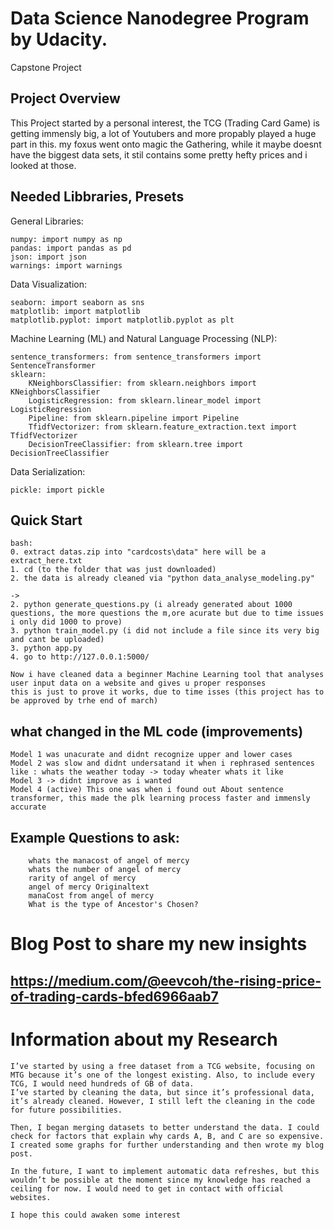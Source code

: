 # Data Science Nanodegree Program by Udacity. 
Capstone Project

## Project Overview

This Project started by a personal interest, the TCG (Trading Card Game) is getting immensly big,
a lot of Youtubers and more propably played a huge part in this.
my foxus went onto magic the Gathering, while it maybe doesnt have the biggest data sets, it stil contains some pretty hefty prices
and i looked at those.

## Needed Libbraries, Presets

General Libraries:

    numpy: import numpy as np 
    pandas: import pandas as pd 
    json: import json
    warnings: import warnings 
    
Data Visualization:

    seaborn: import seaborn as sns
    matplotlib: import matplotlib 
    matplotlib.pyplot: import matplotlib.pyplot as plt

Machine Learning (ML) and Natural Language Processing (NLP):

    sentence_transformers: from sentence_transformers import SentenceTransformer
    sklearn:
        KNeighborsClassifier: from sklearn.neighbors import KNeighborsClassifier
        LogisticRegression: from sklearn.linear_model import LogisticRegression
        Pipeline: from sklearn.pipeline import Pipeline
        TfidfVectorizer: from sklearn.feature_extraction.text import TfidfVectorizer
        DecisionTreeClassifier: from sklearn.tree import DecisionTreeClassifier

Data Serialization:

    pickle: import pickle


## Quick Start
    bash:
    0. extract datas.zip into "cardcosts\data" here will be a extract_here.txt
    1. cd (to the folder that was just downloaded)
    2. the data is already cleaned via "python data_analyse_modeling.py"          
    
    ->
    2. python generate_questions.py (i already generated about 1000 questions, the more questions the m,ore acurate but due to time issues i only did 1000 to prove)
    3. python train_model.py (i did not include a file since its very big and cant be uploaded)
    3. python app.py
    4. go to http://127.0.0.1:5000/

    Now i have cleaned data a beginner Machine Learning tool that analyses user input data on a website and gives u proper responses
    this is just to prove it works, due to time isses (this project has to be approved by trhe end of march)

## what changed in the ML code (improvements)

    Model 1 was unacurate and didnt recognize upper and lower cases
    Model 2 was slow and didnt undersatand it when i rephrased sentences like : whats the weather today -> today wheater whats it like
    Model 3 -> didnt improve as i wanted
    Model 4 (active) This one was when i found out About sentence transformer, this made the plk learning process faster and immensly accurate



## Example Questions to ask:
        whats the manacost of angel of mercy
        whats the number of angel of mercy
        rarity of angel of mercy
        angel of mercy Originaltext
        manaCost from angel of mercy
        What is the type of Ancestor's Chosen?

# Blog Post to share my new insights
    
  ## https://medium.com/@eevcoh/the-rising-price-of-trading-cards-bfed6966aab7


# Information about my Research

    I’ve started by using a free dataset from a TCG website, focusing on MTG because it’s one of the longest existing. Also, to include every TCG, I would need hundreds of GB of data.
    I’ve started by cleaning the data, but since it’s professional data, it’s already cleaned. However, I still left the cleaning in the code for future possibilities.
    
    Then, I began merging datasets to better understand the data. I could check for factors that explain why cards A, B, and C are so expensive.
    I created some graphs for further understanding and then wrote my blog post.
    
    In the future, I want to implement automatic data refreshes, but this wouldn’t be possible at the moment since my knowledge has reached a ceiling for now. I would need to get in contact with official websites.

    I hope this could awaken some interest
